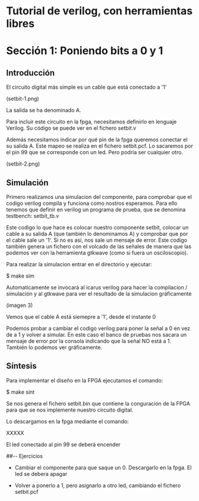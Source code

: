 Tutorial de verilog, con herramientas libres
============================================

# Sección 1: Poniendo bits a 0 y 1

## Introducción

 El circuito digital más simple es un cable que está conectado a '1'

(setbit-1.png)

 La salida se ha denominado A.

 Para incluir este circuito en la fpga, necesitamos definirlo en lenguaje Verilog. Su código se puede ver en el fichero setbit.v

  Además necesitamos indicar por qué pin de la fpga queremos conectar el su salida A. Este mapeo se realiza en el fichero setbit.pcf. Lo sacaremos por el pin 99 que se corresponde con un led. Pero podría ser cualquier otro.

(setbit-2.png)

## Simulación

Primero realizamos una simulacion del componente, para comprobar que el codigo verilog compila y funciona como nostros esperamos. Para ello tenemos que definir en verilog un programa de prueba, que se denomina testbench: setbit_tb.v

Este codigo lo que hace es colocar nuestro componente setbit, colocar un cable a su salida A (que también lo denominamos A) y comprobar que por el cable sale un '1'. Si no es así, nos sale un mensaje de error. Este codigo también genera un fichero con el volcado de las señales de manera que las podemos ver con la herramienta gtkwave (como si fuera un osciloscopio).

Para realizar la simulacion entrar en el directorio y ejecutar:

$ make sim

Automaticamente se invocará al icarus verilog para hacer la compilacion / simulación y al gtkwave para ver el resultado de la simulacion gráficamente

(imagen 3)

Vemos que el cable A está siemepre a '1', desde el instante 0

Podemos probar a cambiar el codigo verilog para poner la señal a 0 en vez de a 1 y volver a simular. En este caso el banco de pruebas nos sacara un mensaje de error por la consola indicando que la señal NO está a 1. También lo podemos ver gráficamente.

## Síntesis

Para implementar el diseño en la FPGA ejecutamos el comando:

$ make sint

Se nos genera el fichero setbit.bin que contiene la conguración de la FPGA para que se nos implemente nuestro circuito digital.

Lo descargamos en la fpga mediante el comando:

XXXXX

El led conectado al pin 99 se deberá encender

##-- Ejercicios

* Cambiar el componente para que saque un 0. Descargarlo en la fpga. El led se debera apagar

* Volver a ponerlo a 1, pero asignarlo a otro led, cambiando el fichero setbit.pcf




